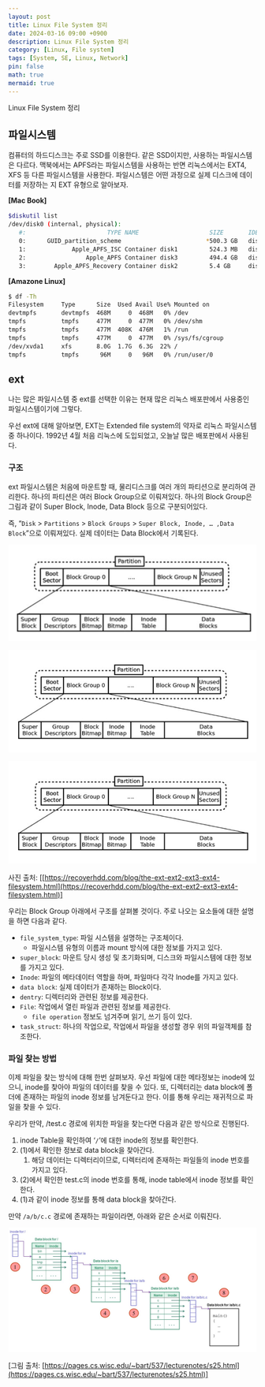 ```yaml
---
layout: post
title: Linux File System 정리
date: 2024-03-16 09:00 +0900 
description: Linux File System 정리
category: [Linux, File system] 
tags: [System, SE, Linux, Network]
pin: false
math: true
mermaid: true
---
```

Linux File System 정리
<!--more-->


## 파일시스템


컴퓨터의 하드디스크는 주로 SSD를 이용한다. 같은 SSD이지만, 사용하는 파일시스템은 다르다. 맥북에서는 APFS라는 파일시스템을 사용하는 반면 리눅스에서는 EXT4, XFS 등 다른 파일시스템을 사용한다. 파일시스템은 어떤 과정으로 실제 디스크에 데이터를 저장하는 지 EXT 유형으로 알아보자.


**[Mac Book]**


```bash
$diskutil list
/dev/disk0 (internal, physical):
   #:                       TYPE NAME                    SIZE       IDENTIFIER
   0:      GUID_partition_scheme                        *500.3 GB   disk0
   1:             Apple_APFS_ISC Container disk1         524.3 MB   disk0s1
   2:                 Apple_APFS Container disk3         494.4 GB   disk0s2
   3:        Apple_APFS_Recovery Container disk2         5.4 GB     disk0s3
```


**[Amazone Linux]**


```bash
$ df -Th
Filesystem     Type      Size  Used Avail Use% Mounted on
devtmpfs       devtmpfs  468M     0  468M   0% /dev
tmpfs          tmpfs     477M     0  477M   0% /dev/shm
tmpfs          tmpfs     477M  408K  476M   1% /run
tmpfs          tmpfs     477M     0  477M   0% /sys/fs/cgroup
/dev/xvda1     xfs       8.0G  1.7G  6.3G  22% /
tmpfs          tmpfs      96M     0   96M   0% /run/user/0
```


## ext


나는 많은 파일시스템 중 ext를 선택한 이유는 현재 많은 리눅스 배포판에서 사용중인 파일시스템이기에 그렇다.


우선 ext에 대해 알아보면, EXT는 Extended file system의 약자로 리눅스 파일시스템 중 하나이다. 1992년 4월 처음 리눅스에 도입되었고, 오늘날 많은 배포판에서 사용된다. 


### 구조


ext 파일시스템은 처음에 마운트할 때, 물리디스크를 여러 개의 파티션으로 분리하여 관리한다. 하나의 파티션은 여러 Block Group으로 이뤄져있다. 하나의 Block Group은 그림과 같이 Super Block, Inode, Data Block 등으로 구분되어있다.


즉, “`Disk` > `Partitions` > `Block Groups` > `Super Block, Inode, … ,Data Block`”으로 이뤄져있다. 실제 데이터는 Data Block에서 기록된다.


![Untitled.png](/assets/img/post/Linux%20File%20System%20정리/2.png)


![structure.webp](/assets/img/post/Linux%20File%20System%20정리/3.webp)


![structure.webp](/assets/img/post/Linux%20File%20System%20정리/4.webp)


사진 출처: [[https://recoverhdd.com/blog/the-ext-ext2-ext3-ext4-filesystem.html](https://recoverhdd.com/blog/the-ext-ext2-ext3-ext4-filesystem.html)]


우리는 Block Group 아래에서 구조를 살펴볼 것이다. 주로 나오는 요소들에 대한 설명을 하면 다음과 같다.

- `file_system_type`: 파일 시스템을 설명하는 구조체이다.
	- 파일시스템 유형의 이름과 mount 방식에 대한 정보를 가지고 있다.
- `super_block`: 마운트 당시 생성 및 초기화되며, 디스크와 파일시스템에 대한 정보를 가지고 있다.
- `Inode`: 파일의 메타데이터 역할을 하며, 파일마다 각각 Inode를 가지고 있다.
- `data block`: 실제 데이터가 존재하는 Block이다.
- `dentry`: 디렉터리와 관련된 정보를 제공한다.
- `File`: 작업에서 열린 파일과 관련된 정보를 제공한다.
	- `file operation` 정보도 넘겨주며 읽기, 쓰기 등이 있다.
- `task_struct`: 하나의 작업으로, 작업에서 파일을 생성할 경우 위의 파일객체를 참조한다.

### 파일 찾는 방법


이제 파일을 찾는 방식에 대해 한번 살펴보자. 우선 파일에 대한 메타정보는 inode에 있으니, inode를 찾아야 파일의 데이터를 찾을 수 있다. 또, 디렉터리는 data block에 폴더에 존재하는 파일의 inode 정보를 남겨둔다고 한다. 이를 통해 우리는 재귀적으로 파일을 찾을 수 있다.


우리가 만약, /test.c 경로에 위치한 파일을 찾는다면 다음과 같은 방식으로 진행된다. 

1. inode Table을 확인하여 ‘`/`’에 대한 inode의 정보를 확인한다.
2. (1)에서 확인한 정보로 data block을 찾아간다.
	1. 해당 데이터는 디렉터리이므로, 디렉터리에 존재하는 파일들의 inode 번호를 가지고 있다.
3. (2)에서 확인한 test.c의 inode 번호를 통해, inode table에서 inode 정보를 확인한다.
4. (1)과 같이 inode 정보를 통해 data block을 찾아간다.

만약 `/a/b/c.c` 경로에 존재하는 파일이라면, 아래와 같은 순서로 이뤄진다. 


![dirinode.jpg](/assets/img/post/Linux%20File%20System%20정리/5.jpg)


[그림 출처: [https://pages.cs.wisc.edu/~bart/537/lecturenotes/s25.html](https://pages.cs.wisc.edu/~bart/537/lecturenotes/s25.html)]

